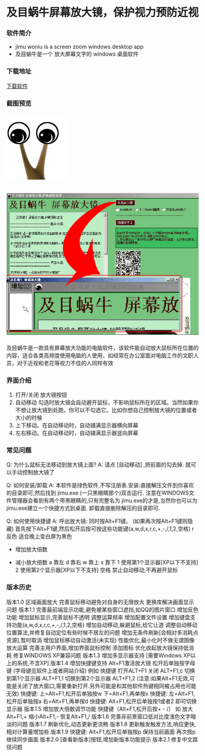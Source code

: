 # 及目蜗牛屏幕放大镜，保护视力预防近视

### 软件简介
- jimu woniu is a screen zoom windows desktop app
- 及目蜗牛是一个 放大屏幕文字的 windows 桌面软件

### 下载地址
[下载软件](https://github.com/cititic/jimu-woniu/releases/download/v2.1/jimu.zip)

### 截图预览

![app-logo](https://github.com/cititic/jimu-woniu/blob/master/assets/logo.gif?raw=true)
---
![app-ui](https://github.com/cititic/jimu-woniu/blob/master/assets/jimu-woniu.gif?raw=true)
---
及目蜗牛是一款具有屏幕放大功能的电脑软件，该软件能自动放大鼠标所在位置的内容，适合各类高频度使用电脑的人使用，如经常在办公室面对电脑工作的文职人员，对于近视和老花等视力不佳的人同样有效


### 界面介绍
1. 打开/关闭 放大镜按钮
2. 自动移动 勾选时放大镜会自动避开鼠标，不影响鼠标所在的区域。当然如果你不想让放大镜到处跑，你可以不勾选它。比如你想自己控制放大镜的位置或者大小的时候
3. 上下移动。在自动移动时，自动铺满显示器横向屏幕
4. 左右移动。在自动移动时，自动铺满显示器竖向屏幕

### 常见问题
Q: 为什么鼠标无法移动到放大镜上面?
A: 请点 [自动移动] ,把前面的勾去掉. 就可以手动控制放大镜了

Q: 如何安装/卸载
A: 本软件是绿色软件,不写注册表.安装:直接解压文件到你喜欢的目录即可,然后找到 jimu.exe (一只黑眼睛那个)双击运行. 注意在WINDOWS文件管理器会看到有两个带黑眼睛的,只有完整名为 jimu.exe的才是,当然你也可以为jimu.exe建立一个快捷方式到桌面. 卸载直接删除解压的目录即可.

Q: 如何使用快捷键
A: 呼出放大镜: 同时按Alt+F1键。 (如果再次按Alt+F1键则隐藏)
   首先按下Alt+F1键,然后松开后按可按这些功能键(a,w,d,x,r,c,+,-,/,1,2,空格)
   r 反色 适合晚上变白屏为黑色
   + 增加放大倍数
   - 减小放大倍数
   a 靠左
   d 靠右
   w 靠上
   x 靠下
   1 使用第1个显示器[XP以下不支持]
   2 使用第2个显示器[XP以下不支持]
   空格 禁止自动移动,不再避开鼠标


### 版本历史

版本1.0
区域画面放大
完善鼠标移动避免对自身的无限放大
更换库解决画面显示问题
版本1.1
完善最前端显示功能,避免被某些窗口遮挡,如QQ的图片窗口
增加反色功能
增加鼠标显示,完善鼠标不透明
调整运算频率
增加配置文件设置
增加键盘支持功能(a,w,d,x,r,c,+,-,/,1,2,空格)
增加自动移动,躲避鼠标,给它让道
调整自动移动位置算法,并修复自动定位有些时候不居左的问题
增加无条件刷新[会相对多消耗点资源],暂时取消
增加鼠标移动自动激活(未实现)
性能优化,最小化时不做无谓图像放大运算
完善主用户界面,增加界面鼠标控制
添加图标
优化收起放大镜保持低消耗
修复WINDOWS XP兼容问题
版本1.3
增加多显示器支持 [需要Windows XP以上的系统,不含XP]
版本1.4
增加快捷键支持 Alt+F1激活放大镜 松开后单独按字母键 (字母键见软件上或者网站介绍) 例如 快捷键 打开ALT+F1 关闭 ALT+F1,c 切换到第1个显示器 ALT+F1,1 切换到第2个显示器 ALT+F1,2 (注意:如果Alt+F1无效,可能是关闭了放大窗口,需要重新打开.另外可能是和其他软件热键相同被占用也可能无效)
快捷键: 上=Alt+F1,松开后单独按w 下=Alt+F1,再单按x
快捷键: 左=Alt+F1,松开后单独按a 右=Alt+F1,再单按d
快捷键: Alt+F1,松开后单独按1或者2 即可切换显示器
版本1.5
增加放大倍数调节功能 快捷键（Alt+F1,松开后按+ - /） 如 放大Alt+F1,+ 缩小Alt+F1,- 恢复Alt+F1,/
版本1.6
完善非前景窗口低对比度浅色文字暗淡的问题
版本1.7
刷新优化,动态更新更流畅
版本1.8
更新触发触发方法,响应更快,相对计算量增加些
版本1.9
快捷键: Alt+F1,松开后单独按p 保持当前画面 再次按p 继续同步画面
版本2.0
[查看新版本]按钮,增加新版本功能提示
版本2.1
修复中文路径问题
